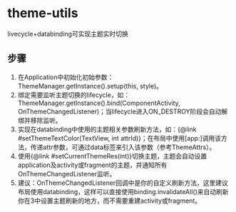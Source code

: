 # theme-utils
livecycle+databinding可实现主题实时切换

## 步骤
1. 在Application中初始化初始参数：ThemeManager.getInstance().setup(this, style)。
2. 绑定需要监听主题切换的lifecycle，如：ThemeManager.getInstance().bind(ComponentActivity, OnThemeChangedListener)；当lifecycle进入ON_DESTROY阶段会自动解绑并移除监听。
3. 实现在databinding中使用的主题相关参数刷新方法，如：{@link #setThemeTextColor(TextView, int attrId)}；在布局中使用[app:]调用该方法，传递attr参数，可通过data标签来引入该参数（参考ThemeAttrs）。
4. 使用{@link #setCurrentThemeRes(int)}切换主题，主题会自动设置application及activity或fragment的主题，并通知所有OnThemeChangedListener监听。
5. 建议：OnThemeChangedListener回调中是你的自定义刷新方法，这里建议布局使用databinding，这样可以直接使用binding.invalidateAll()来自动刷新你在3中设置主题刷新的地方，而不需要重建activity或fragment。
